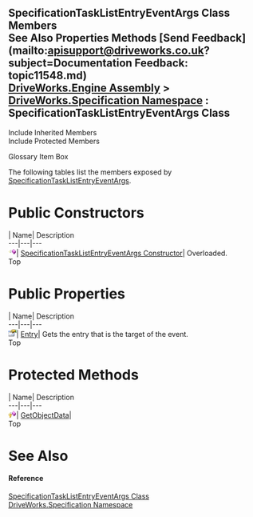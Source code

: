 SpecificationTaskListEntryEventArgs Class Members   
See Also Properties Methods [Send Feedback](mailto:apisupport@driveworks.co.uk?subject=Documentation Feedback: topic11548.md)  
[DriveWorks.Engine Assembly](topic2156.md) > [DriveWorks.Specification Namespace](topic10764.md) : SpecificationTaskListEntryEventArgs Class  
---  
  
Include Inherited Members    
Include Protected Members  


Glossary Item Box

The following tables list the members exposed by [SpecificationTaskListEntryEventArgs](topic11548.md).

# Public Constructors

| Name| Description  
---|---|---  
![Public Constructor](dotnetimages/publicConstructor.gif)| [SpecificationTaskListEntryEventArgs Constructor](topic11554.md)| Overloaded.   
Top

# Public Properties

| Name| Description  
---|---|---  
![Public Property](dotnetimages/publicProperty.gif)| [Entry](topic11558.md)| Gets the entry that is the target of the event.   
Top

# Protected Methods

| Name| Description  
---|---|---  
![Protected Method](dotnetimages/protectedMethod.gif)| [GetObjectData](topic11557.md)|   
Top

# See Also

#### Reference

[SpecificationTaskListEntryEventArgs Class](topic11548.md)   
[DriveWorks.Specification Namespace](topic10764.md)


